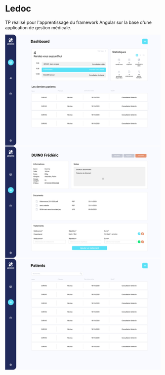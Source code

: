 # Ledoc

TP réalisé pour l'apprentissage du framework Angular sur la base d'une application de gestion médicale.

<img src="https://github.com/sepios87/Ledoc/blob/main/github-images/Dashboard.png">
<img src="https://github.com/sepios87/Ledoc/blob/main/github-images/PatientModal.png">
<img src="https://github.com/sepios87/Ledoc/blob/main/github-images/Patients.png">


